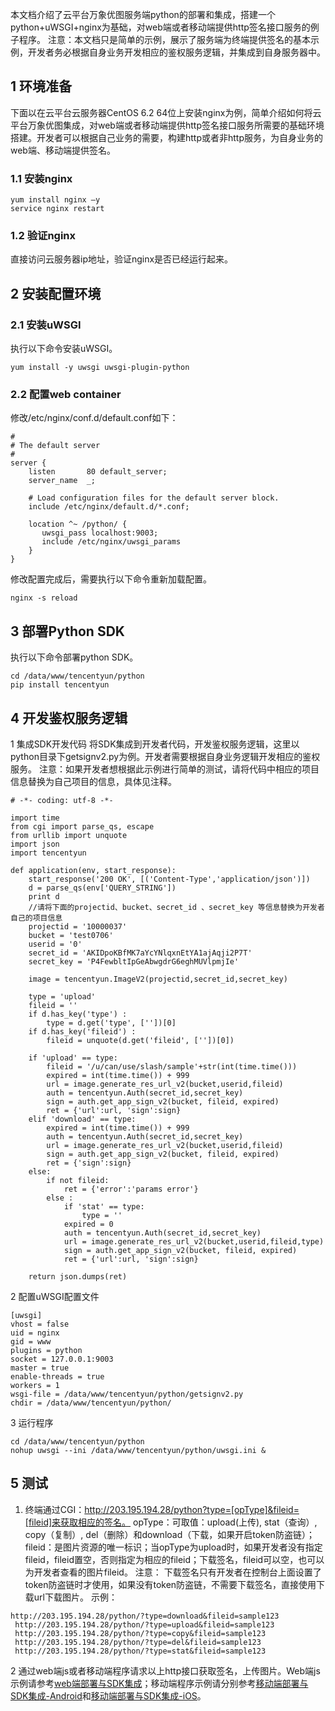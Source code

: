 本文档介绍了云平台万象优图服务端python的部署和集成，搭建一个python+uWSGI+nginx为基础，对web端或者移动端提供http签名接口服务的例子程序。
注意：本文档只是简单的示例，展示了服务端为终端提供签名的基本示例，开发者务必根据自身业务开发相应的鉴权服务逻辑，并集成到自身服务器中。
## 1 环境准备
下面以在云平台云服务器CentOS 6.2 64位上安装nginx为例，简单介绍如何将云平台万象优图集成，对web端或者移动端提供http签名接口服务所需要的基础环境搭建。开发者可以根据自己业务的需要，构建http或者非http服务，为自身业务的web端、移动端提供签名。
### 1.1 安装nginx

```
yum install nginx –y
service nginx restart
```
### 1.2 验证nginx
直接访问云服务器ip地址，验证nginx是否已经运行起来。
## 2 安装配置环境
### 2.1 安装uWSGI
执行以下命令安装uWSGI。

```
yum install -y uwsgi uwsgi-plugin-python
```
### 2.2 配置web container
修改/etc/nginx/conf.d/default.conf如下：

```
#
# The default server
#
server {
    listen       80 default_server;
    server_name  _;

    # Load configuration files for the default server block.
    include /etc/nginx/default.d/*.conf;

    location ^~ /python/ {
       uwsgi_pass localhost:9003;
       include /etc/nginx/uwsgi_params
    }
}
```
修改配置完成后，需要执行以下命令重新加载配置。

```
nginx -s reload
```
## 3 部署Python SDK
执行以下命令部署python SDK。

```
cd /data/www/tencentyun/python
pip install tencentyun
```
## 4 开发鉴权服务逻辑
1 集成SDK开发代码
将SDK集成到开发者代码，开发鉴权服务逻辑，这里以python目录下getsignv2.py为例。开发者需要根据自身业务逻辑开发相应的鉴权服务。
注意：如果开发者想根据此示例进行简单的测试，请将代码中相应的项目信息替换为自己项目的信息，具体见注释。

```
# -*- coding: utf-8 -*-

import time
from cgi import parse_qs, escape
from urllib import unquote
import json
import tencentyun

def application(env, start_response):
    start_response('200 OK', [('Content-Type','application/json')])
    d = parse_qs(env['QUERY_STRING'])
    print d
    //请将下面的projectid、bucket、secret_id 、secret_key 等信息替换为开发者自己的项目信息
    projectid = '10000037'
    bucket = 'test0706'
    userid = '0'
    secret_id = 'AKIDpoKBfMK7aYcYNlqxnEtYA1ajAqji2P7T'
    secret_key = 'P4FewbltIpGeAbwgdrG6eghMUVlpmjIe'
    
    image = tencentyun.ImageV2(projectid,secret_id,secret_key)

    type = 'upload'
    fileid = ''
    if d.has_key('type') :
    	type = d.get('type', [''])[0]
    if d.has_key('fileid') :
    	fileid = unquote(d.get('fileid', [''])[0]) 

    if 'upload' == type:
	    fileid = '/u/can/use/slash/sample'+str(int(time.time()))
	    expired = int(time.time()) + 999
	    url = image.generate_res_url_v2(bucket,userid,fileid)
	    auth = tencentyun.Auth(secret_id,secret_key)
	    sign = auth.get_app_sign_v2(bucket, fileid, expired)
	    ret = {'url':url, 'sign':sign}
    elif 'download' == type:
        expired = int(time.time()) + 999
        auth = tencentyun.Auth(secret_id,secret_key)
        url = image.generate_res_url_v2(bucket,userid,fileid)
        sign = auth.get_app_sign_v2(bucket, fileid, expired)
        ret = {'sign':sign}
    else:
        if not fileid:
    	    ret = {'error':'params error'}
        else :
            if 'stat' == type:
                type = ''
            expired = 0
            auth = tencentyun.Auth(secret_id,secret_key)
            url = image.generate_res_url_v2(bucket,userid,fileid,type)
            sign = auth.get_app_sign_v2(bucket, fileid, expired)
            ret = {'url':url, 'sign':sign}

    return json.dumps(ret)
```
2 配置uWSGI配置文件

```
[uwsgi]
vhost = false
uid = nginx
gid = www
plugins = python
socket = 127.0.0.1:9003
master = true
enable-threads = true
workers = 1
wsgi-file = /data/www/tencentyun/python/getsignv2.py
chdir = /data/www/tencentyun/python/
```
3 运行程序

```
cd /data/www/tencentyun/python
nohup uwsgi --ini /data/www/tencentyun/python/uwsgi.ini &
```
## 5 测试
1. 终端通过CGI：http://203.195.194.28/python?type=[opType]&fileid=[fileid]来获取相应的签名。
opType：可取值：upload(上传), stat（查询）, copy（复制）, del（删除）和download（下载，如果开启token防盗链）；
fileid：是图片资源的唯一标识；当opType为upload时，如果开发者没有指定fileid，fileid置空，否则指定为相应的fileid；下载签名，fileid可以空，也可以为开发者查看的图片fileid。
注意： 下载签名只有开发者在控制台上面设置了token防盗链时才使用，如果没有token防盗链，不需要下载签名，直接使用下载url下载图片。
示例：

```
http://203.195.194.28/python/?type=download&fileid=sample123
 http://203.195.194.28/python/?type=upload&fileid=sample123
 http://203.195.194.28/python/?type=copy&fileid=sample123
 http://203.195.194.28/python/?type=del&fileid=sample123
 http://203.195.194.28/python/?type=stat&fileid=sample123
```
2 通过web端js或者移动端程序请求以上http接口获取签名，上传图片。Web端js示例请参考[web端部署与SDK集成](/doc/product/275/web%E7%AB%AF%E9%83%A8%E7%BD%B2%E7%A4%BA%E4%BE%8B)；移动端程序示例请分别参考[移动端部署与SDK集成-Android](/doc/product/275/Android%E9%83%A8%E7%BD%B2%E7%A4%BA%E4%BE%8B)和[移动端部署与SDK集成-iOS](/doc/product/275/iOS%E9%83%A8%E7%BD%B2%E7%A4%BA%E4%BE%8B)。